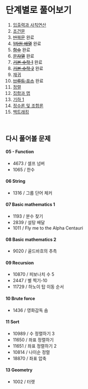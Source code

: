 # 단계별로 풀어보기

1. [입출력과 사칙연산](https://www.acmicpc.net/step/1)
2. [조건문](https://www.acmicpc.net/step/4)
3. ~~[반복문](https://www.acmicpc.net/step/3)~~ 완료
4. ~~[1차원 배열](https://www.acmicpc.net/step/6)~~ 완료
5. ~~[함수](https://www.acmicpc.net/step/5)~~ 완료
6. ~~[문자열](https://www.acmicpc.net/step/7)~~ 완료
7. ~~[기본 수학 1](https://www.acmicpc.net/step/8)~~ 완료
8. ~~[기본 수학 2](https://www.acmicpc.net/step/10)~~ 완료
9. [재귀](https://www.acmicpc.net/step/19)
10. ~~[브루트 포스](https://www.acmicpc.net/step/22)~~ 완료
11. [정렬](https://www.acmicpc.net/step/9)
12. [집합과 맵](https://www.acmicpc.net/step/49)
13. [기하 1](https://www.acmicpc.net/step/50)
14. [정수론 및 조합론](https://www.acmicpc.net/step/18)
15. [백트래킹](https://www.acmicpc.net/step/34)

<br>

## 다시 풀어볼 문제
#### 05 - Function
- 4673 / 셀프 넘버
- 1065 / 한수

#### 06 String
- 1316 / 그룹 단어 체커

#### 07 Basic mathematics 1
- 1193 / 분수 찾기
- 2839 / 설탕 배달
- 1011 / Fly me to the Alpha Centauri

#### 08 Basic mathematics 2
- 9020 / 골드바흐의 추측

#### 09 Recursion
- 10870 / 피보나치 수 5
- 2447 / 별 찍기-10
- 11729 / 하노이 탑 이동 순서

#### 10 Brute force
- 1436 / 영화감독 숌

#### 11 Sort
- 10989 / 수 정렬하기 3
- 11650 / 좌표 정렬하기
- 11651 / 좌표 정렬하기 2
- 10814 / 나이순 정렬
- 18870 / 좌표 압축

#### 13 Geometry
- 1002 / 터렛